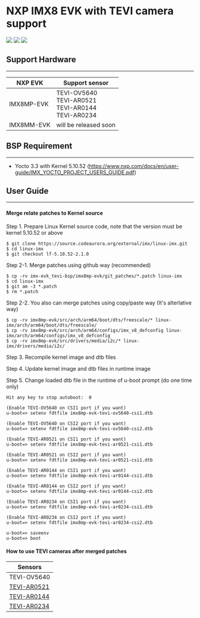 NXP IMX8 EVK with TEVI camera support
===========================

![](https://img.shields.io/badge/Release-REV01-green.svg)
![](https://img.shields.io/badge/Producer-Technexion-blue.svg)
![](https://img.shields.io/badge/License-GPL3.0-orange.svg)


## Support Hardware
 --------
|NXP EVK| Support sensor |
|---|---|
|IMX8MP-EVK| TEVI-OV5640 <br> TEVI-AR0521 <br> TEVI-AR0144 <br> TEVI-AR0234 |
|IMX8MM-EVK| will be released soon |

## BSP Requirement
 --------
* Yocto 3.3 with Kernel 5.10.52 (https://www.nxp.com/docs/en/user-guide/IMX_YOCTO_PROJECT_USERS_GUIDE.pdf)

## User Guide
   --------

#### Merge relate patches to Kernel source

Step 1. Prepare Linux Kernel source code, note that the version must be kernel 5.10.52 or above

    $ git clone https://source.codeaurora.org/external/imx/linux-imx.git
    $ cd linux-imx
    $ git checkout lf-5.10.52-2.1.0

Step 2-1. Merge patches using github way (recommended)

    $ cp -rv imx-evk_tevi-bsp/imx8mp-evk/git_patches/*.patch linux-imx
    $ cd linux-imx
    $ git am -3 *.patch
    $ rm *.patch

Step 2-2. You also can merge patches using copy/paste way (It's alterlative way)

    $ cp -rv imx8mp-evk/src/arch/arm64/boot/dts/freescale/* linux-imx/arch/arm64/boot/dts/freescale/
    $ cp -rv imx8mp-evk/src/arch/arm64/configs/imx_v8_defconfig linux-imx/arch/arm64/configs/imx_v8_defconfig
    $ cp -rv imx8mp-evk/src/drivers/media/i2c/* linux-imx/drivers/media/i2c/

Step 3. Recompile kernel image and dtb files

Step 4. Update kernel image and dtb files in runtime image

Step 5. Change loaded dtb file in the runtime of u-boot prompt (do one time only)

    Hit any key to stop autoboot:  0

    (Enable TEVI-OV5640 on CSI1 port if you want)
    u-boot=> setenv fdtfile imx8mp-evk-tevi-ov5640-csi1.dtb

    (Enable TEVI-OV5640 on CSI2 port if you want)
    u-boot=> setenv fdtfile imx8mp-evk-tevi-ov5640-csi2.dtb

    (Enable TEVI-AR0521 on CSI1 port if you want)
    u-boot=> setenv fdtfile imx8mp-evk-tevi-ar0521-csi1.dtb

    (Enable TEVI-AR0521 on CSI2 port if you want)
    u-boot=> setenv fdtfile imx8mp-evk-tevi-ar0521-csi1.dtb

    (Enable TEVI-AR0144 on CSI1 port if you want)
    u-boot=> setenv fdtfile imx8mp-evk-tevi-ar0144-csi1.dtb

    (Enable TEVI-AR0144 on CSI2 port if you want)
    u-boot=> setenv fdtfile imx8mp-evk-tevi-ar0144-csi2.dtb

    (Enable TEVI-AR0234 on CSI1 port if you want)
    u-boot=> setenv fdtfile imx8mp-evk-tevi-ar0234-csi1.dtb

    (Enable TEVI-AR0234 on CSI2 port if you want)
    u-boot=> setenv fdtfile imx8mp-evk-tevi-ar0234-csi2.dtb

    u-boot=> saveenv
    u-boot=> boot

#### How to use TEVI cameras after merged patches


|Sensors|
|---|
|TEVI-OV5640 |
|[TEVI-AR0521](https://developer.technexion.com/docs/usage-guide-on-imx8m-plus-edm-g-wb2021-q4-release) |
|[TEVI-AR0144](https://developer.technexion.com/docs/usage-guide-on-wb-edm-g-imx8m-plus2021-q4-release) |
|[TEVI-AR0234](https://developer.technexion.com/docs/usage-guide-on-wb-edm-g-imx8m-plus2021-q4-release-1) |
